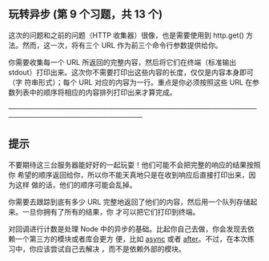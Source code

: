 ## 玩转异步 (第 9 个习题，共 13 个)

这次的问题和之前的问题（HTTP 收集器）很像，也是需要使用到 http.get()
方法。然而，这一次，将有三个 URL 作为前三个命令行参数提供给你。

你需要收集每一个 URL 所返回的完整内容，然后将它们在终端（标准输出
stdout）打印出来。这次你不需要打印出这些内容的长度，仅仅是内容本身即可（字
符串形式）；每个 URL 对应的内容为一行。重点是你必须按照这些 URL
在参数列表中的顺序将相应的内容排列打印出来才算完成。

─────────────────────────────────────────────────────────────────────────────

## 提示

不要期待这三台服务器能好好的一起玩耍！他们可能不会把完整的响应的结果按照你
希望的顺序返回给你，所以你不能天真地只是在收到响应后直接打印出来，因为这样
做的话，他们的顺序可能会乱掉。

你需要去跟踪到底有多少 URL
完整地返回了他们的内容，然后用一个队列存储起来。一旦你拥有了所有的结果，你
才可以把它们打印到终端。

对回调进行计数是处理 Node
中的异步的基础。比起你自己去做，你会发现去依赖一个第三方的模块或者库会更方
便，比如 [async](https://npmjs.com/async) 或者
[after](https://npmjs.com/after)。不过，在本次练习中，你应该尝试自己去解决
，而不是依赖外部的模块。
